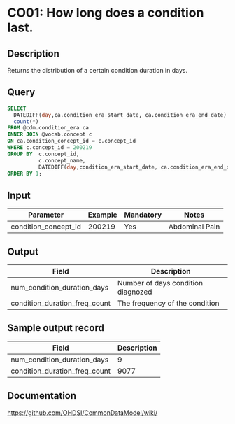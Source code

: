 <!---
Group:condition occurrence
Name:CO01 How long does a condition last.
Author:Patrick Ryan
CDM Version: 5.0
-->

# CO01: How long does a condition last.

## Description
Returns the distribution of a certain condition duration in days.

## Query
```sql
SELECT
  DATEDIFF(day,ca.condition_era_start_date, ca.condition_era_end_date) + 1 AS num_condition_duration_days, 
  count(*)                                                                 AS condition_duration_freq_count 
FROM @cdm.condition_era ca
INNER JOIN @vocab.concept c
ON ca.condition_concept_id = c.concept_id 
WHERE c.concept_id = 200219
GROUP BY  c.concept_id, 
          c.concept_name, 
          DATEDIFF(day,condition_era_start_date, ca.condition_era_end_date)
ORDER BY 1;
```

## Input

|  Parameter |  Example |  Mandatory |  Notes |
| --- | --- | --- | --- |
| condition_concept_id |   200219 |  Yes | Abdominal Pain | 

## Output

|  Field |  Description |
| --- | --- |
| num_condition_duration_days | Number of days condition diagnozed |
| condition_duration_freq_count | The frequency of the condition | 

## Sample output record

|  Field |  Description |
| --- | --- |
| num_condition_duration_days |  9 |
| condition_duration_freq_count |  9077 | 


## Documentation
https://github.com/OHDSI/CommonDataModel/wiki/
